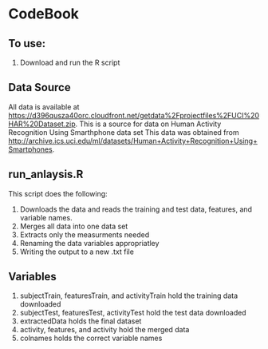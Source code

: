 # CodeBook

## To use:
1. Download and run the R script

## Data Source
All data is available at https://d396qusza40orc.cloudfront.net/getdata%2Fprojectfiles%2FUCI%20HAR%20Dataset.zip. This is a source for data on Human Activity Recognition Using Smarthphone data set
This data was obtained from http://archive.ics.uci.edu/ml/datasets/Human+Activity+Recognition+Using+Smartphones.

## run_anlaysis.R
This script does the following:
1. Downloads the data and reads the training and test data, features, and variable names.
2. Merges all data into one data set
3. Extracts only the measurments needed
4. Renaming the data variables appropriatley 
5. Writing the output to a new .txt file

## Variables
1. subjectTrain, featuresTrain, and activityTrain hold the training data downloaded
2. subjectTest, featuresTest, activityTest hold the test data downloaded
3. extractedData holds the final dataset
4. activity, features, and activity hold the merged data
5. colnames holds the correct variable names

